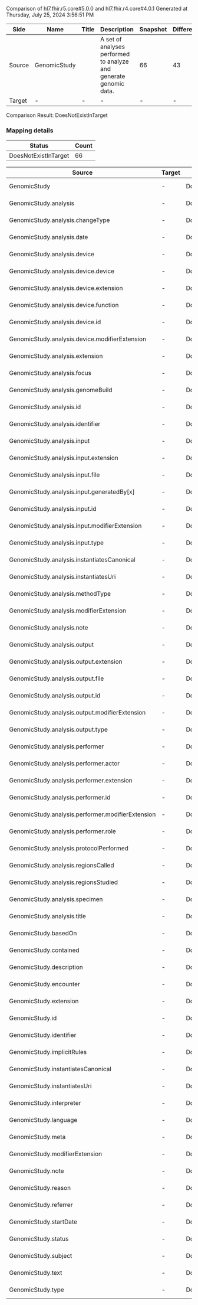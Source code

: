 Comparison of hl7.fhir.r5.core#5.0.0 and hl7.fhir.r4.core#4.0.1
Generated at Thursday, July 25, 2024 3:56:51 PM

| Side | Name | Title | Description | Snapshot | Differential |
| --- | --- | --- | --- | --- | --- |
| Source | GenomicStudy |  | A set of analyses performed to analyze and generate genomic data. | 66 | 43 |
| Target | - | - | - | - | - |


Comparison Result: DoesNotExistInTarget


### Mapping details

| Status | Count |
| ------ | ----- |
DoesNotExistInTarget | 66 |


| Source | Target | Status | Message |
| ------ | ------ | ------ | ------- |
| GenomicStudy | - | DoesNotExistInTarget | GenomicStudy does not exist in target and has no mapping |
| GenomicStudy.analysis | - | DoesNotExistInTarget | GenomicStudy.analysis does not exist in target and has no mapping |
| GenomicStudy.analysis.changeType | - | DoesNotExistInTarget | GenomicStudy.analysis.changeType does not exist in target and has no mapping |
| GenomicStudy.analysis.date | - | DoesNotExistInTarget | GenomicStudy.analysis.date does not exist in target and has no mapping |
| GenomicStudy.analysis.device | - | DoesNotExistInTarget | GenomicStudy.analysis.device does not exist in target and has no mapping |
| GenomicStudy.analysis.device.device | - | DoesNotExistInTarget | GenomicStudy.analysis.device.device does not exist in target and has no mapping |
| GenomicStudy.analysis.device.extension | - | DoesNotExistInTarget | GenomicStudy.analysis.device.extension does not exist in target and has no mapping |
| GenomicStudy.analysis.device.function | - | DoesNotExistInTarget | GenomicStudy.analysis.device.function does not exist in target and has no mapping |
| GenomicStudy.analysis.device.id | - | DoesNotExistInTarget | GenomicStudy.analysis.device.id does not exist in target and has no mapping |
| GenomicStudy.analysis.device.modifierExtension | - | DoesNotExistInTarget | GenomicStudy.analysis.device.modifierExtension does not exist in target and has no mapping |
| GenomicStudy.analysis.extension | - | DoesNotExistInTarget | GenomicStudy.analysis.extension does not exist in target and has no mapping |
| GenomicStudy.analysis.focus | - | DoesNotExistInTarget | GenomicStudy.analysis.focus does not exist in target and has no mapping |
| GenomicStudy.analysis.genomeBuild | - | DoesNotExistInTarget | GenomicStudy.analysis.genomeBuild does not exist in target and has no mapping |
| GenomicStudy.analysis.id | - | DoesNotExistInTarget | GenomicStudy.analysis.id does not exist in target and has no mapping |
| GenomicStudy.analysis.identifier | - | DoesNotExistInTarget | GenomicStudy.analysis.identifier does not exist in target and has no mapping |
| GenomicStudy.analysis.input | - | DoesNotExistInTarget | GenomicStudy.analysis.input does not exist in target and has no mapping |
| GenomicStudy.analysis.input.extension | - | DoesNotExistInTarget | GenomicStudy.analysis.input.extension does not exist in target and has no mapping |
| GenomicStudy.analysis.input.file | - | DoesNotExistInTarget | GenomicStudy.analysis.input.file does not exist in target and has no mapping |
| GenomicStudy.analysis.input.generatedBy[x] | - | DoesNotExistInTarget | GenomicStudy.analysis.input.generatedBy[x] does not exist in target and has no mapping |
| GenomicStudy.analysis.input.id | - | DoesNotExistInTarget | GenomicStudy.analysis.input.id does not exist in target and has no mapping |
| GenomicStudy.analysis.input.modifierExtension | - | DoesNotExistInTarget | GenomicStudy.analysis.input.modifierExtension does not exist in target and has no mapping |
| GenomicStudy.analysis.input.type | - | DoesNotExistInTarget | GenomicStudy.analysis.input.type does not exist in target and has no mapping |
| GenomicStudy.analysis.instantiatesCanonical | - | DoesNotExistInTarget | GenomicStudy.analysis.instantiatesCanonical does not exist in target and has no mapping |
| GenomicStudy.analysis.instantiatesUri | - | DoesNotExistInTarget | GenomicStudy.analysis.instantiatesUri does not exist in target and has no mapping |
| GenomicStudy.analysis.methodType | - | DoesNotExistInTarget | GenomicStudy.analysis.methodType does not exist in target and has no mapping |
| GenomicStudy.analysis.modifierExtension | - | DoesNotExistInTarget | GenomicStudy.analysis.modifierExtension does not exist in target and has no mapping |
| GenomicStudy.analysis.note | - | DoesNotExistInTarget | GenomicStudy.analysis.note does not exist in target and has no mapping |
| GenomicStudy.analysis.output | - | DoesNotExistInTarget | GenomicStudy.analysis.output does not exist in target and has no mapping |
| GenomicStudy.analysis.output.extension | - | DoesNotExistInTarget | GenomicStudy.analysis.output.extension does not exist in target and has no mapping |
| GenomicStudy.analysis.output.file | - | DoesNotExistInTarget | GenomicStudy.analysis.output.file does not exist in target and has no mapping |
| GenomicStudy.analysis.output.id | - | DoesNotExistInTarget | GenomicStudy.analysis.output.id does not exist in target and has no mapping |
| GenomicStudy.analysis.output.modifierExtension | - | DoesNotExistInTarget | GenomicStudy.analysis.output.modifierExtension does not exist in target and has no mapping |
| GenomicStudy.analysis.output.type | - | DoesNotExistInTarget | GenomicStudy.analysis.output.type does not exist in target and has no mapping |
| GenomicStudy.analysis.performer | - | DoesNotExistInTarget | GenomicStudy.analysis.performer does not exist in target and has no mapping |
| GenomicStudy.analysis.performer.actor | - | DoesNotExistInTarget | GenomicStudy.analysis.performer.actor does not exist in target and has no mapping |
| GenomicStudy.analysis.performer.extension | - | DoesNotExistInTarget | GenomicStudy.analysis.performer.extension does not exist in target and has no mapping |
| GenomicStudy.analysis.performer.id | - | DoesNotExistInTarget | GenomicStudy.analysis.performer.id does not exist in target and has no mapping |
| GenomicStudy.analysis.performer.modifierExtension | - | DoesNotExistInTarget | GenomicStudy.analysis.performer.modifierExtension does not exist in target and has no mapping |
| GenomicStudy.analysis.performer.role | - | DoesNotExistInTarget | GenomicStudy.analysis.performer.role does not exist in target and has no mapping |
| GenomicStudy.analysis.protocolPerformed | - | DoesNotExistInTarget | GenomicStudy.analysis.protocolPerformed does not exist in target and has no mapping |
| GenomicStudy.analysis.regionsCalled | - | DoesNotExistInTarget | GenomicStudy.analysis.regionsCalled does not exist in target and has no mapping |
| GenomicStudy.analysis.regionsStudied | - | DoesNotExistInTarget | GenomicStudy.analysis.regionsStudied does not exist in target and has no mapping |
| GenomicStudy.analysis.specimen | - | DoesNotExistInTarget | GenomicStudy.analysis.specimen does not exist in target and has no mapping |
| GenomicStudy.analysis.title | - | DoesNotExistInTarget | GenomicStudy.analysis.title does not exist in target and has no mapping |
| GenomicStudy.basedOn | - | DoesNotExistInTarget | GenomicStudy.basedOn does not exist in target and has no mapping |
| GenomicStudy.contained | - | DoesNotExistInTarget | GenomicStudy.contained does not exist in target and has no mapping |
| GenomicStudy.description | - | DoesNotExistInTarget | GenomicStudy.description does not exist in target and has no mapping |
| GenomicStudy.encounter | - | DoesNotExistInTarget | GenomicStudy.encounter does not exist in target and has no mapping |
| GenomicStudy.extension | - | DoesNotExistInTarget | GenomicStudy.extension does not exist in target and has no mapping |
| GenomicStudy.id | - | DoesNotExistInTarget | GenomicStudy.id does not exist in target and has no mapping |
| GenomicStudy.identifier | - | DoesNotExistInTarget | GenomicStudy.identifier does not exist in target and has no mapping |
| GenomicStudy.implicitRules | - | DoesNotExistInTarget | GenomicStudy.implicitRules does not exist in target and has no mapping |
| GenomicStudy.instantiatesCanonical | - | DoesNotExistInTarget | GenomicStudy.instantiatesCanonical does not exist in target and has no mapping |
| GenomicStudy.instantiatesUri | - | DoesNotExistInTarget | GenomicStudy.instantiatesUri does not exist in target and has no mapping |
| GenomicStudy.interpreter | - | DoesNotExistInTarget | GenomicStudy.interpreter does not exist in target and has no mapping |
| GenomicStudy.language | - | DoesNotExistInTarget | GenomicStudy.language does not exist in target and has no mapping |
| GenomicStudy.meta | - | DoesNotExistInTarget | GenomicStudy.meta does not exist in target and has no mapping |
| GenomicStudy.modifierExtension | - | DoesNotExistInTarget | GenomicStudy.modifierExtension does not exist in target and has no mapping |
| GenomicStudy.note | - | DoesNotExistInTarget | GenomicStudy.note does not exist in target and has no mapping |
| GenomicStudy.reason | - | DoesNotExistInTarget | GenomicStudy.reason does not exist in target and has no mapping |
| GenomicStudy.referrer | - | DoesNotExistInTarget | GenomicStudy.referrer does not exist in target and has no mapping |
| GenomicStudy.startDate | - | DoesNotExistInTarget | GenomicStudy.startDate does not exist in target and has no mapping |
| GenomicStudy.status | - | DoesNotExistInTarget | GenomicStudy.status does not exist in target and has no mapping |
| GenomicStudy.subject | - | DoesNotExistInTarget | GenomicStudy.subject does not exist in target and has no mapping |
| GenomicStudy.text | - | DoesNotExistInTarget | GenomicStudy.text does not exist in target and has no mapping |
| GenomicStudy.type | - | DoesNotExistInTarget | GenomicStudy.type does not exist in target and has no mapping |

